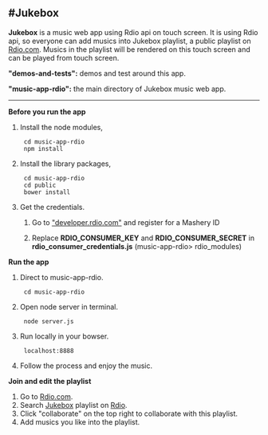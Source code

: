 #Jukebox
-----------
**Jukebox** is a music web app using Rdio api on touch screen. It is using Rdio api, so everyone can add musics into Jukebox playlist, a public playlist on [Rdio.com](http://www.rdio.com/). Musics in the playlist will be rendered on this touch screen and can be played from touch screen. 



**"demos-and-tests":** demos and test around this app.

**"music-app-rdio":** the main directory of Jukebox music web app.

----


**Before you run the app**


1. Install the node modules,

        cd music-app-rdio
        npm install

2. Install the library packages,

        cd music-app-rdio 
        cd public
        bower install

3. Get the credentials.

	1) Go to ["developer.rdio.com"](https://secure.mashery.com/login/rdio.mashery.com/) and register for a Mashery ID
	
	2) Replace **RDIO_CONSUMER_KEY** and **RDIO_CONSUMER_SECRET** in **rdio_consumer_credentials.js** (music-app-rdio> rdio_modules)

**Run the app**

1. Direct to music-app-rdio.

        cd music-app-rdio

2. Open node server in terminal.

        node server.js

4. Run locally in your bowser.

        localhost:8888
        
5. Follow the process and enjoy the music.


**Join and edit the playlist**

1. Go to [Rdio.com](http://www.rdio.com/).
2. Search [Jukebox](http://rd.io/x/Rl4SxkEvz3Jk/) playlist on [Rdio](http://www.rdio.com/).
3. Click "collaborate" on the top right to collaborate with this playlist.
4. Add musics you like into the playlist.

